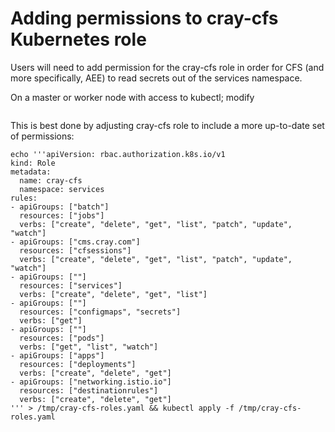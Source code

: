 # Adding permissions to cray-cfs Kubernetes role

Users will need to add permission for the cray-cfs role in order for CFS (and more specifically, AEE) to read secrets out of the services namespace.

On a master or worker node with access to kubectl; modify
```kubectl get role cray-cfs -n services -o yaml
```

This is best done by adjusting cray-cfs role to include a more up-to-date set of permissions:
```
echo '''apiVersion: rbac.authorization.k8s.io/v1
kind: Role
metadata:
  name: cray-cfs
  namespace: services
rules:
- apiGroups: ["batch"]
  resources: ["jobs"]
  verbs: ["create", "delete", "get", "list", "patch", "update", "watch"]
- apiGroups: ["cms.cray.com"]
  resources: ["cfsessions"]
  verbs: ["create", "delete", "get", "list", "patch", "update", "watch"]
- apiGroups: [""]
  resources: ["services"]
  verbs: ["create", "delete", "get", "list"]
- apiGroups: [""]
  resources: ["configmaps", "secrets"]
  verbs: ["get"]
- apiGroups: [""]
  resources: ["pods"]
  verbs: ["get", "list", "watch"]
- apiGroups: ["apps"]
  resources: ["deployments"]
  verbs: ["create", "delete", "get"]
- apiGroups: ["networking.istio.io"]
  resources: ["destinationrules"]
  verbs: ["create", "delete", "get"]
''' > /tmp/cray-cfs-roles.yaml && kubectl apply -f /tmp/cray-cfs-roles.yaml
```
